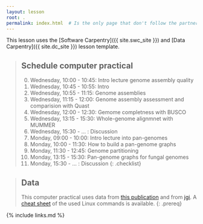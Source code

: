 ```yaml
---
layout: lesson
root: .
permalink: index.html  # Is the only page that don't follow the partner /:path/index.html
---
```


This lesson uses the [Software Carpentry]({{ site.swc_site }}) and [Data Carpentry]({{ site.dc_site }}) lesson template.


> ## Schedule computer practical
>
> 0.  Wednesday, 10:00 - 10:45: Intro lecture genome assembly quality
> 1.  Wednesday, 10:45 - 10:55: Intro 
> 2.  Wednesday, 10:55 - 11:15: Genome assemblies
> 3.  Wednesday, 11:15 - 12:00: Genome assembly assessment and comparision with Quast
> 4.  Wednesday, 12:00 - 12:30: Gemome completness with BUSCO
> 5.  Wednesday, 13:15 - 15:30: Whole-genome alignmnet with MUMMER
> 6.  Wednesday, 15:30 - ...  : Discussion
> 7.  Monday, 09:00 - 10:00: Intro lecture into pan-genomes
> 8.  Monday, 10:00 - 11:30: How to build a pan-genome graphs
> 9.  Monday, 11:30 - 12:45: Genome partitioning
> 10. Monday, 13:15 - 15:30: Pan-genome graphs for fungal genomes
> 11. Monday, 15:30 - ...  : Discussion
{: .checklist}

> ## Data
>
> This computer practical uses data from [this publication](https://bmcbiol.biomedcentral.com/articles/10.1186/s12915-020-0744-3) and from [jgi](https://mycocosm.jgi.doe.gov/mycocosm/home). 
> A [cheat sheet](files/cheatsheet.pdf) of the used Linux commands is available.
{: .prereq}


{% include links.md %}
